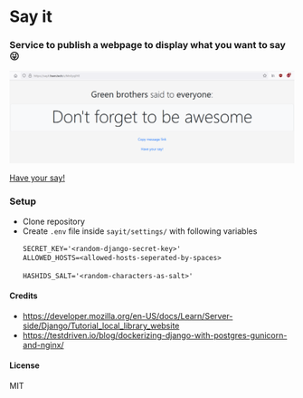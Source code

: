 # Say it

### Service to publish a webpage to display what you want to say 😜 

![Message view screenshot](images/message-view.png?raw=true "Message view screenshot")

[Have your say!](https://sayit.hsen.tech "Webpage")

### Setup
  - Clone repository
  - Create ```.env``` file inside ```sayit/settings/``` with following variables
    ```
    SECRET_KEY='<random-django-secret-key>'
    ALLOWED_HOSTS=<allowed-hosts-seperated-by-spaces>

    HASHIDS_SALT='<random-characters-as-salt>'
    ```

#### Credits
 - https://developer.mozilla.org/en-US/docs/Learn/Server-side/Django/Tutorial_local_library_website
 - https://testdriven.io/blog/dockerizing-django-with-postgres-gunicorn-and-nginx/

#### License
  MIT
